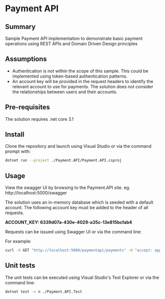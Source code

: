 # Payment API

## Summary
Sample Payment API implementation to demonstrate basic payment operations using REST APIs and Domain Driven Design principles

## Assumptions
- Authentication is not within the scope of this sample. This could be implemented using token-based authentication patterns.
- An account key will be provided in the request headers to identify the relevant account to use for payments. The solution does not consider the relationships between users and their accounts.

## Pre-requisites
The solution requires .net core 3.1

## Install
Clone the repository and launch using Visual Studio or via the command prompt with:

``` bash
dotnet run --project ./Payment.API/Payment.API.csproj
```

## Usage
View the swagger UI by browsing to the Payment.API site. eg. http://localhost:5000/swagger

The solution uses an in-memory database which is seeded with a default account.
The following account key must be added to the header of all requests.

**ACCOUNT_KEY: 6339d07a-430e-4029-a35c-13e815bcfab4**

Requests can be issued using Swagger UI or via the command line:

For example:
``` bash
curl -X GET "http://localhost:5000/paymentapi/payments" -H "accept: application/json" -H "ACCOUNT_KEY: 6339d07a-430e-4029-a35c-13e815bcfab4"
```

## Unit tests
The unit tests can be executed using Visual Studio's Test Explorer or via the command line: 

``` bash
dotnet test -v n ./Payment.API.Test
```